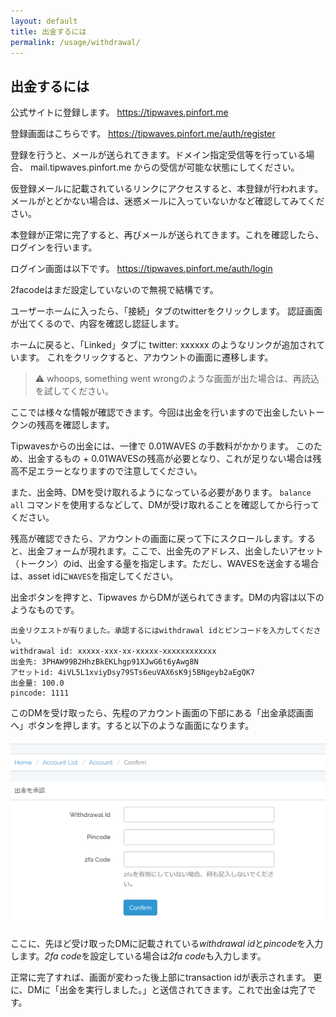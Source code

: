 ```yaml
---
layout: default
title: 出金するには
permalink: /usage/withdrawal/
---
```


## 出金するには

公式サイトに登録します。
<https://tipwaves.pinfort.me>

登録画面はこちらです。
<https://tipwaves.pinfort.me/auth/register>

登録を行うと、メールが送られてきます。ドメイン指定受信等を行っている場合、
mail.tipwaves.pinfort.me からの受信が可能な状態にしてください。

仮登録メールに記載されているリンクにアクセスすると、本登録が行われます。
メールがとどかない場合は、迷惑メールに入っていないかなど確認してみてください。

本登録が正常に完了すると、再びメールが送られてきます。これを確認したら、ログインを行います。

ログイン画面は以下です。
<https://tipwaves.pinfort.me/auth/login>

2facodeはまだ設定していないので無視で結構です。

ユーザーホームに入ったら、「接続」タブのtwitterをクリックします。
認証画面が出てくるので、内容を確認し認証します。

ホームに戻ると、「Linked」タブに twitter: xxxxxx のようなリンクが追加されています。
これをクリックすると、アカウントの画面に遷移します。

> ⚠️ whoops, something went wrongのような画面が出た場合は、再読込を試してください。

ここでは様々な情報が確認できます。今回は出金を行いますので出金したいトークンの残高を確認します。

Tipwavesからの出金には、一律で 0.01WAVES の手数料がかかります。 このため、出金するもの + 0.01WAVESの残高が必要となり、これが足りない場合は残高不足エラーとなりますので注意してください。

また、出金時、DMを受け取れるようになっている必要があります。
`balance all` コマンドを使用するなどして、DMが受け取れることを確認してから行ってください。

残高が確認できたら、アカウントの画面に戻って下にスクロールします。すると、出金フォームが現れます。ここで、出金先のアドレス、出金したいアセット（トークン）のid、出金する量を指定します。ただし、WAVESを送金する場合は、asset idに`WAVES`を指定してください。

出金ボタンを押すと、Tipwaves からDMが送られてきます。DMの内容は以下のようなものです。

```
出金リクエストが有りました。承認するにはwithdrawal idとピンコードを入力してください。
withdrawal id: xxxxx-xxx-xx-xxxxx-xxxxxxxxxxxx
出金先: 3PHAW99B2HhzBkEKLhgp91XJwG6t6yAwg8N
アセットid: 4iVL5L1xviyDsy79STs6euVAX6sK9j5BNgeyb2aEgQK7
出金量: 100.0
pincode: 1111
```

このDMを受け取ったら、先程のアカウント画面の下部にある「出金承認画面へ」ボタンを押します。すると以下のような画面になります。

![出金承認画面](../../images/withdrawal-confirm.png)

ここに、先ほど受け取ったDMに記載されている*withdrawal id*と*pincode*を入力します。*2fa code*を設定している場合は*2fa code*も入力します。

正常に完了すれば、画面が変わった後上部にtransaction idが表示されます。
更に、DMに「出金を実行しました。」と送信されてきます。これで出金は完了です。
